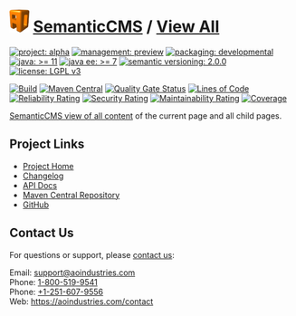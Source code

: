 # [<img src="ao-logo.png" alt="AO Logo" width="35" height="40">](https://github.com/ao-apps) [SemanticCMS](https://github.com/ao-apps/semanticcms) / [View All](https://github.com/ao-apps/semanticcms-view-all)

[![project: alpha](https://semanticcms.com/ao-badges/project-alpha.svg)](https://aoindustries.com/life-cycle#project-alpha)
[![management: preview](https://semanticcms.com/ao-badges/management-preview.svg)](https://aoindustries.com/life-cycle#management-preview)
[![packaging: developmental](https://semanticcms.com/ao-badges/packaging-developmental.svg)](https://aoindustries.com/life-cycle#packaging-developmental)  
[![java: &gt;= 11](https://semanticcms.com/ao-badges/java-11.svg)](https://docs.oracle.com/en/java/javase/11/)
[![java ee: &gt;= 7](https://semanticcms.com/ao-badges/javaee-7.svg)](https://docs.oracle.com/javaee/7/)
[![semantic versioning: 2.0.0](https://semanticcms.com/ao-badges/semver-2.0.0.svg)](http://semver.org/spec/v2.0.0.html)
[![license: LGPL v3](https://semanticcms.com/ao-badges/license-lgpl-3.0.svg)](https://www.gnu.org/licenses/lgpl-3.0)

[![Build](https://github.com/ao-apps/semanticcms-view-all/workflows/Build/badge.svg?branch=master)](https://github.com/ao-apps/semanticcms-view-all/actions?query=workflow%3ABuild)
[![Maven Central](https://maven-badges.herokuapp.com/maven-central/com.semanticcms/semanticcms-view-all/badge.svg)](https://maven-badges.herokuapp.com/maven-central/com.semanticcms/semanticcms-view-all)
[![Quality Gate Status](https://sonarcloud.io/api/project_badges/measure?branch=master&project=com.semanticcms%3Asemanticcms-view-all&metric=alert_status)](https://sonarcloud.io/dashboard?branch=master&id=com.semanticcms%3Asemanticcms-view-all)
[![Lines of Code](https://sonarcloud.io/api/project_badges/measure?branch=master&project=com.semanticcms%3Asemanticcms-view-all&metric=ncloc)](https://sonarcloud.io/component_measures?branch=master&id=com.semanticcms%3Asemanticcms-view-all&metric=ncloc)  
[![Reliability Rating](https://sonarcloud.io/api/project_badges/measure?branch=master&project=com.semanticcms%3Asemanticcms-view-all&metric=reliability_rating)](https://sonarcloud.io/component_measures?branch=master&id=com.semanticcms%3Asemanticcms-view-all&metric=Reliability)
[![Security Rating](https://sonarcloud.io/api/project_badges/measure?branch=master&project=com.semanticcms%3Asemanticcms-view-all&metric=security_rating)](https://sonarcloud.io/component_measures?branch=master&id=com.semanticcms%3Asemanticcms-view-all&metric=Security)
[![Maintainability Rating](https://sonarcloud.io/api/project_badges/measure?branch=master&project=com.semanticcms%3Asemanticcms-view-all&metric=sqale_rating)](https://sonarcloud.io/component_measures?branch=master&id=com.semanticcms%3Asemanticcms-view-all&metric=Maintainability)
[![Coverage](https://sonarcloud.io/api/project_badges/measure?branch=master&project=com.semanticcms%3Asemanticcms-view-all&metric=coverage)](https://sonarcloud.io/component_measures?branch=master&id=com.semanticcms%3Asemanticcms-view-all&metric=Coverage)

[SemanticCMS view of all content](https://github.com/ao-apps/semanticcms-view-all) of the current page and all child pages.

## Project Links
* [Project Home](https://semanticcms.com/view-all/)
* [Changelog](https://semanticcms.com/view-all/changelog)
* [API Docs](https://semanticcms.com/view-all/apidocs/)
* [Maven Central Repository](https://central.sonatype.com/search?namespace=com.semanticcms&q=a%3Asemanticcms-view-all)
* [GitHub](https://github.com/ao-apps/semanticcms-view-all)

## Contact Us
For questions or support, please [contact us](https://aoindustries.com/contact):

Email: [support@aoindustries.com](mailto:support@aoindustries.com)  
Phone: [1-800-519-9541](tel:1-800-519-9541)  
Phone: [+1-251-607-9556](tel:+1-251-607-9556)  
Web: https://aoindustries.com/contact
